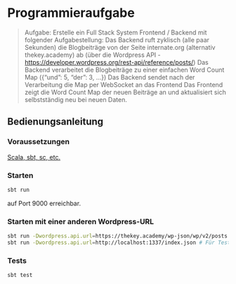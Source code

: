 # Programmieraufgabe

> Aufgabe:
> Erstelle ein Full Stack System Frontend / Backend mit folgender Aufgabestellung:
> Das Backend ruft zyklisch (alle paar Sekunden) die Blogbeiträge von der Seite internate.org (alternativ thekey.academy) ab (über die Wordpress API - https://developer.wordpress.org/rest-api/reference/posts/)
> Das Backend verarbeitet die Blogbeiträge zu einer einfachen Word Count Map ({“und”: 5, “der”: 3, ...})
> Das Backend sendet nach der Verarbeitung die Map per WebSocket an das Frontend
> Das Frontend zeigt die Word Count Map der neuen Beiträge an und aktualisiert sich selbstständig neu bei neuen Daten.

## Bedienungsanleitung

### Voraussetzungen

[Scala, sbt, sc, etc.](https://www.scala-lang.org/download/)


### Starten

```bash
sbt run
```

auf Port 9000 erreichbar.

### Starten mit einer anderen Wordpress-URL

```bash
sbt run -Dwordpress.api.url=https://thekey.academy/wp-json/wp/v2/posts
sbt run -Dwordpress.api.url=http://localhost:1337/index.json # Für Tests auf dem localhost 
```

### Tests

```bash
sbt test
```